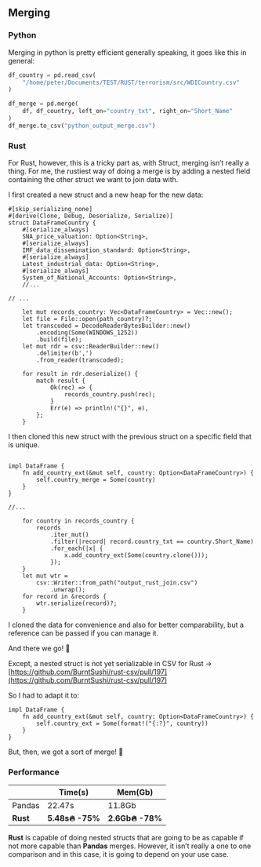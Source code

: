 ## Merging

### Python

Merging in python is pretty efficient generally speaking, it goes like this in general:

```python
df_country = pd.read_csv(
    "/home/peter/Documents/TEST/RUST/terrorism/src/WDICountry.csv"
)

df_merge = pd.merge(
    df, df_country, left_on="country_txt", right_on="Short_Name"
)
df_merge.to_csv("python_output_merge.csv")
```

### Rust

For Rust, however, this is a tricky part as, with Struct, merging isn’t really a thing. For me, the rustiest way of doing a merge is by adding a nested field containing the other struct we want to join data with.

I  first created a new struct and a new heap for the new data:

```rust,noplaypen
#[skip_serializing_none]
#[derive(Clone, Debug, Deserialize, Serialize)]
struct DataFrameCountry {
    #[serialize_always]
    SNA_price_valuation: Option<String>,
    #[serialize_always]
    IMF_data_dissemination_standard: Option<String>,
    #[serialize_always]
    Latest_industrial_data: Option<String>,
    #[serialize_always]
    System_of_National_Accounts: Option<String>,
    //...

// ...

    let mut records_country: Vec<DataFrameCountry> = Vec::new();
    let file = File::open(path_country)?;
    let transcoded = DecodeReaderBytesBuilder::new()
        .encoding(Some(WINDOWS_1252))
        .build(file);
    let mut rdr = csv::ReaderBuilder::new()
        .delimiter(b',')
        .from_reader(transcoded); 

    for result in rdr.deserialize() {
        match result {
            Ok(rec) => {
                records_country.push(rec);
            }
            Err(e) => println!("{}", e),
        };
    }
```

I then cloned this new struct with the previous struct on a specific field that is unique.

```rust,noplaypen

impl DataFrame {
    fn add_country_ext(&mut self, country: Option<DataFrameCountry>) {
        self.country_merge = Some(country)
    }
}

//...

    for country in records_country {
        records
            .iter_mut()
            .filter(|record| record.country_txt == country.Short_Name)
            .for_each(|x| {
                x.add_country_ext(Some(country.clone()));
            });
    }
    let mut wtr =
        csv::Writer::from_path("output_rust_join.csv")
            .unwrap();
    for record in &records {
        wtr.serialize(record)?;
    }
```

I cloned the data for convenience and also for better comparability, but a reference can be passed if you can manage it.

And there we go! 🚀

Except, a nested struct is not yet serializable in CSV for Rust -> [https://github.com/BurntSushi/rust-csv/pull/197](https://github.com/BurntSushi/rust-csv/pull/197)

So I had to adapt it to:

```rust,noplaypen
impl DataFrame {
    fn add_country_ext(&mut self, country: Option<DataFrameCountry>) {
        self.country_ext = Some(format!("{:?}", country))
    }
}
```

But, then, we got a sort of merge! 🚀

### Performance

| |Time\(s\) |Mem\(Gb\) |
| --- | --- | --- |
|Pandas |22.47s |11.8Gb |
|**Rust** |**5.48s🔥 -75%** |**2.6Gb🔥 -78%** |

**Rust** is capable of doing nested structs that are going to be as capable if not more capable than **Pandas** merges. However, it isn’t really a one to one comparison and in this case, it is going to depend on your use case.